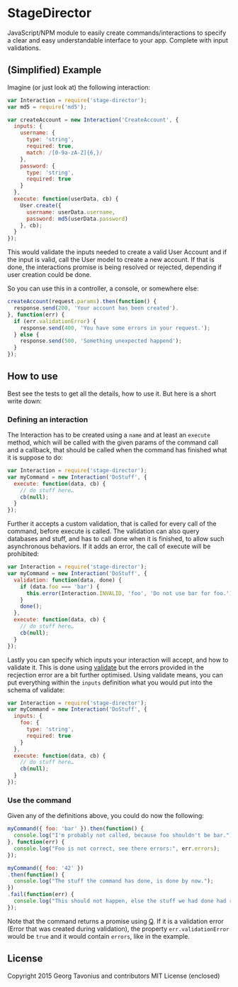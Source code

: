 # StageDirector

JavaScript/NPM module to easily create commands/interactions to specify a clear and easy understandable interface to your app. Complete with input validations.

## (Simplified) Example

Imagine (or just look at) the following interaction:

```javascript
var Interaction = require('stage-director');
var md5 = require('md5');

var createAccount = new Interaction('CreateAccount', {
  inputs: {
    username: {
      type: 'string',
      required: true,
      match: /[0-9a-zA-Z]{6,}/
    },
    password: {
      type: 'string',
      required: true
    }
  },
  execute: function(userData, cb) {
    User.create({
      username: userData.username,
      password: md5(userData.password)
    }, cb);
  }
});
```

This would validate the inputs needed to create a valid User Account and if the input is valid, call the User model to create a new account. If that is done, the interactions promise is being resolved or rejected, depending if user creation could be done.

So you can use this in a controller, a console, or somewhere else:

```javascript
createAccount(request.params).then(function() {
  response.send(200, 'Your account has been created').
}, function(err) {
  if (err.validationError) {
    response.send(400, 'You have some errors in your request.');
  } else {
    response.send(500, 'Something unexpected happend');
  }
});
```

## How to use

Best see the tests to get all the details, how to use it. But here is a short write down:

### Defining an interaction

The Interaction has to be created using a `name` and at least an `execute` method, which will be called with the given params of the command call and a callback, that should be called when the command has finished what it is suppose to do:

```javascript
var Interaction = require('stage-director');
var myCommand = new Interaction('DoStuff', {
  execute: function(data, cb) {
    // do stuff here…
    cb(null);
  }
});
```

Further it accepts a custom validation, that is called for every call of the command, before execute is called. The validation can also query databases and stuff, and has to call done when it is finished, to allow such asynchronous behaviors. If it adds an error, the call of execute will be prohibited:

```javascript
var Interaction = require('stage-director');
var myCommand = new Interaction('DoStuff', {
  validation: function(data, done) {
    if (data.foo === 'bar') {
      this.error(Interaction.INVALID, 'foo', 'Do not use bar for foo.')
    }
    done();
  },
  execute: function(data, cb) {
    // do stuff here…
    cb(null);
  }
});
```

Lastly you can specify which inputs your interaction will accept, and how to validate it. This is done using [validate](https://github.com/eivindfjeldstad/validate) but the errors provided in the recjection error are a bit further optimised. Using validate means, you can put everything within the `inputs` definition what you would put into the schema of validate:

```javascript
var Interaction = require('stage-director');
var myCommand = new Interaction('DoStuff', {
  inputs: {
    foo: {
      type: 'string',
      required: true
    }
  },
  execute: function(data, cb) {
    // do stuff here…
    cb(null);
  }
});
```

### Use the command

Given any of the definitions above, you could do now the following:

```javascript
myCommand({ foo: 'bar' }).then(function() {
  console.log("I'm probably not called, because foo shouldn't be bar.");
}, function(err) {
  console.log("Foo is not correct, see there errors:", err.errors);
});

myCommand({ foo: '42' })
.then(function() {
  console.log("The stuff the command has done, is done by now.");
})
.fail(function(err) {
  console.log("This should not happen, else the stuff we had done had returned an error.", err);
});
```

Note that the command returns a promise using [Q](https://github.com/kriskowal/q). If it is a validation error (Error that was created during validation), the property `err.validationError` would be `true` and it would contain `errors`, like in the example.


## License

Copyright 2015 Georg Tavonius and contributors MIT License (enclosed)
